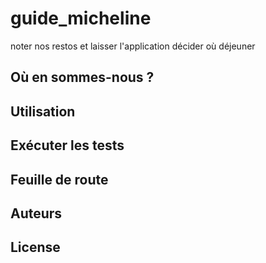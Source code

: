 # guide_micheline
noter nos restos et laisser l'application décider où déjeuner


## Où en sommes-nous ?

## Utilisation

## Exécuter les tests

## Feuille de route

## Auteurs

## License
